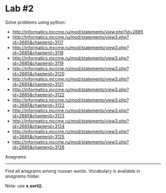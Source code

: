 Lab #2
==================
Solve problems using python:
* http://informatics.mccme.ru/mod/statements/view.php?id=2685
* http://informatics.mccme.ru/mod/statements/view3.php?id=2685&chapterid=3117
* http://informatics.mccme.ru/mod/statements/view3.php?id=2685&chapterid=3118
* http://informatics.mccme.ru/mod/statements/view3.php?id=2685&chapterid=3119
* http://informatics.mccme.ru/mod/statements/view3.php?id=2685&chapterid=3120
* http://informatics.mccme.ru/mod/statements/view3.php?id=2685&chapterid=3121
* http://informatics.mccme.ru/mod/statements/view3.php?id=2685&chapterid=3122
* http://informatics.mccme.ru/mod/statements/view3.php?id=2685&chapterid=3122
* http://informatics.mccme.ru/mod/statements/view3.php?id=2685&chapterid=3123
* http://informatics.mccme.ru/mod/statements/view3.php?id=2685&chapterid=3124
* http://informatics.mccme.ru/mod/statements/view3.php?id=2685&chapterid=3125
* http://informatics.mccme.ru/mod/statements/view3.php?id=2685&chapterid=3126

Anagrams
___________

Find all anagrams among russian words. Vocabulary is available in *anagrams* folder.

Note: use **s.sort()**.
